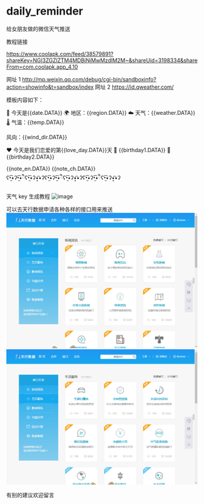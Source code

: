 # daily_reminder

给女朋友做的微信天气推送

教程链接

https://www.coolapk.com/feed/38579891?shareKey=NGI3ZGZlZTM4MDBjNjMwMzdlM2M~&shareUid=3198334&shareFrom=com.coolapk.app_4.10

网址 1 http://mp.weixin.qq.com/debug/cgi-bin/sandboxinfo?action=showinfo&t=sandbox/index
网址 2 https://id.qweather.com/

模板内容如下：

📅 今天是{{date.DATA}}
🌍 地区：{{region.DATA}}
☁️ 天气：{{weather.DATA}}
🌡️ 气温：{{temp.DATA}}

风向：{{wind_dir.DATA}}

❤️ 今天是我们恋爱的第{{love_day.DATA}}天
🎂 {{birthday1.DATA}}
🍰 {{birthday2.DATA}}

{{note_en.DATA}}
{{note_ch.DATA}}
ʕ•̫͡•ʔ•̫͡•ཻʕ•̫͡•ʔ•͓͡•ʔʕ•̫͡•ʔ•̫͡•ཻʕ•̫͡•ʔ•͓͡•ʔʕ•̫͡•ʔ•̫͡•ཻʕ•̫͡•ʔ•͓͡•ʔ

天气 key 生成教程
![image](https://raw.githubusercontent.com/limoest/daily_reminder/main/%E5%92%8C%E9%A3%8E%E5%A4%A9%E6%B0%94key%E7%94%9F%E6%88%90.png)

可以去天行数据申请各种各样的接口用来推送  
![image](https://raw.githubusercontent.com/limoest/daily_reminder/main/others/Snipaste_2022-08-24_12-13-19.png)
![image](https://raw.githubusercontent.com/limoest/daily_reminder/main/others/Snipaste.png)

有别的建议欢迎留言
